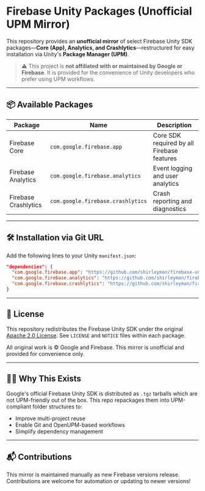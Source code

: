 
# Firebase Unity Packages (Unofficial UPM Mirror)

This repository provides an **unofficial mirror** of select Firebase Unity SDK packages—**Core (App), Analytics, and Crashlytics**—restructured for easy installation via Unity's **Package Manager (UPM)**.

> ⚠️ This project is **not affiliated with or maintained by Google or Firebase**. It is provided for the convenience of Unity developers who prefer using UPM workflows.

---

## 📦 Available Packages

| Package              | Name                                | Description                                |
|----------------------|-------------------------------------|--------------------------------------------|
| Firebase Core        | `com.google.firebase.app`           | Core SDK required by all Firebase features |
| Firebase Analytics   | `com.google.firebase.analytics`     | Event logging and user analytics           |
| Firebase Crashlytics | `com.google.firebase.crashlytics`   | Crash reporting and diagnostics            |

---

## 🛠 Installation via Git URL

Add the following lines to your Unity `manifest.json`:

```json
"dependencies": {
  "com.google.firebase.app": "https://github.com/shirleyman/firebase-unity-packages.git?path=firebase-app",
  "com.google.firebase.analytics": "https://github.com/shirleyman/firebase-unity-packages.git?path=firebase-analytics",
  "com.google.firebase.crashlytics": "https://github.com/shirleyman/firebase-unity-packages.git?path=firebase-crashlytics"
}
```
---

## 📄 License

This repository redistributes the Firebase Unity SDK under the original [Apache 2.0 License](https://www.apache.org/licenses/LICENSE-2.0). See `LICENSE` and `NOTICE` files within each package.

All original work is © Google and Firebase. This mirror is unofficial and provided for convenience only.

---

## 🙋‍♀️ Why This Exists

Google's official Firebase Unity SDK is distributed as `.tgz` tarballs which are not UPM-friendly out of the box. This repo repackages them into UPM-compliant folder structures to:

- Improve multi-project reuse
- Enable Git and OpenUPM-based workflows
- Simplify dependency management

---

## 📬 Contributions

This mirror is maintained manually as new Firebase versions release. Contributions are welcome for automation or updating to newer versions!
